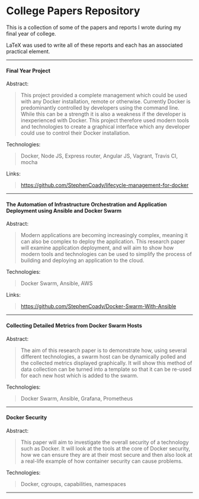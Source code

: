 # College Papers Repository

This is a collection of some of the papers and reports I wrote during my final year of college. 

LaTeX was used to write all of these reports and each has an associated practical element.

---

#### Final Year Project

Abstract:
>This project provided a complete management which could be used with any Docker installation, remote or otherwise. Currently Docker is predominantly controlled by developers using the command line. While this can be a strength it is also a weakness if the developer is inexperienced with Docker. This project therefore used modern tools and technologies to create a graphical interface which any developer could use to control their Docker installation.

Technologies:
>Docker, Node JS, Express router, Angular JS, Vagrant, Travis CI, mocha

Links:
>https://github.com/StephenCoady/lifecycle-management-for-docker

---
#### The Automation of Infrastructure Orchestration and Application Deployment using Ansible and Docker Swarm

Abstract:
> Modern applications are becoming increasingly complex, meaning it can also be complex to deploy the application. This research paper will examine application deployment, and will aim to show how modern tools and technologies can be used to simplify the process of building and deploying an application to the cloud. 

Technologies:
> Docker Swarm, Ansible, AWS

Links:
>https://github.com/StephenCoady/Docker-Swarm-With-Ansible

---

#### Collecting Detailed Metrics from Docker Swarm Hosts

Abstract:
> The aim of this research paper is to demonstrate how, using several different technologies, a swarm host can be dynamically polled and the collected metrics displayed graphically. It will show this method of data collection can be turned into a template so that it can be re-used for each new host which is added to the swarm.

Technologies:
> Docker Swarm, Ansible, Grafana, Prometheus

---

#### Docker Security

Abstract:
> This paper will aim to investigate the overall security of a technology such as Docker. It will look at the tools at the core of Docker security, how we can ensure they are at their most secure and then also look at a real-life example of how container security can cause problems.

Technologies:
> Docker, cgroups, capabilities, namespaces


---
